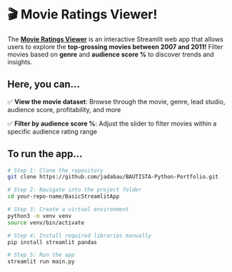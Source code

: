 # 🎬 Movie Ratings Viewer!

The **[Movie Ratings Viewer](https://jadabau-basic.streamlit.app/)** is an interactive Streamlit web app that allows users to explore the **top-grossing movies between 2007 and 2011!** Filter movies based on **genre** and **audience score %** to discover trends and insights.

## Here, you can...
✅ **View the movie dataset**: Browse through the movie, genre, lead studio, audience score, profitability, and more

✅ **Filter by audience score %**: Adjust the slider to filter movies within a specific audience rating range

## To run the app...

```bash
# Step 1: Clone the repository
git clone https://github.com/jadabau/BAUTISTA-Python-Portfolio.git

# Step 2: Navigate into the project folder
cd your-repo-name/BasicStreamlitApp

# Step 3: Create a virtual environment
python3 -m venv venv
source venv/bin/activate

# Step 4: Install required libraries manually
pip install streamlit pandas

# Step 5: Run the app
streamlit run main.py
